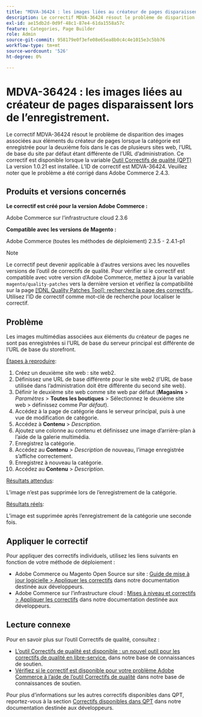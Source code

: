 ```yaml
---
title: "MDVA-36424 : les images liées au créateur de pages disparaissent lors de l’enregistrement"
description: Le correctif MDVA-36424 résout le problème de disparition des images associées aux éléments du créateur de pages lorsque la catégorie est enregistrée pour la deuxième fois dans le cas de plusieurs sites web, l’URL de base du site par défaut étant différente de l’URL d’administration. Ce correctif est disponible lorsque l’[outil de correctifs de qualité (QPT)](/help/announcements/adobe-commerce-announcements/magento-quality-patches-released-new-tool-to-self-serve-quality-patches.md) 1.0.21 est installé. L’ID de correctif est MDVA-36424. Veuillez noter que le problème a été corrigé dans Adobe Commerce 2.4.3.
exl-id: ae15db2d-0d9f-48c1-87e4-61da1558a57c
feature: Categories, Page Builder
role: Admin
source-git-commit: 958179e0f3efe08e65ea8b0c4c4e1015e3c5bb76
workflow-type: tm+mt
source-wordcount: '526'
ht-degree: 0%

---
```


# MDVA-36424 : les images liées au créateur de pages disparaissent lors de l’enregistrement.

Le correctif MDVA-36424 résout le problème de disparition des images associées aux éléments du créateur de pages lorsque la catégorie est enregistrée pour la deuxième fois dans le cas de plusieurs sites web, l’URL de base du site par défaut étant différente de l’URL d’administration. Ce correctif est disponible lorsque la variable [Outil Correctifs de qualité (QPT)](/help/announcements/adobe-commerce-announcements/magento-quality-patches-released-new-tool-to-self-serve-quality-patches.md) La version 1.0.21 est installée. L’ID de correctif est MDVA-36424. Veuillez noter que le problème a été corrigé dans Adobe Commerce 2.4.3.

## Produits et versions concernés

**Le correctif est créé pour la version Adobe Commerce :**

Adobe Commerce sur l’infrastructure cloud 2.3.6

**Compatible avec les versions de Magento :**

Adobe Commerce (toutes les méthodes de déploiement) 2.3.5 - 2.4.1-p1

>[!NOTE]
>
>Le correctif peut devenir applicable à d’autres versions avec les nouvelles versions de l’outil de correctifs de qualité. Pour vérifier si le correctif est compatible avec votre version d’Adobe Commerce, mettez à jour la variable `magento/quality-patches` vers la dernière version et vérifiez la compatibilité sur la page [[!DNL Quality Patches Tool]: recherchez la page des correctifs.](https://devdocs.magento.com/quality-patches/tool.html#patch-grid). Utilisez l’ID de correctif comme mot-clé de recherche pour localiser le correctif.

## Problème

Les images multimédias associées aux éléments du créateur de pages ne sont pas enregistrées si l’URL de base du serveur principal est différente de l’URL de base du storefront.

<u>Étapes à reproduire</u>:

1. Créez un deuxième site web : site web2.
1. Définissez une URL de base différente pour le site web2 (l’URL de base utilisée dans l’administration doit être différente du second site web).
1. Définir le deuxième site web comme site web par défaut (**Magasins** > *Paramètres* > **Toutes les boutiques** > Sélectionnez le deuxième site web > définissez comme *Par défaut*).
1. Accédez à la page de catégorie dans le serveur principal, puis à une vue de modification de catégorie.
1. Accédez à **Contenu** > *Description*.
1. Ajoutez une colonne au contenu et définissez une image d’arrière-plan à l’aide de la galerie multimédia.
1. Enregistrez la catégorie.
1. Accédez au **Contenu** > *Description* de nouveau, l’image enregistrée s’affiche correctement.
1. Enregistrez à nouveau la catégorie.
1. Accédez au **Contenu** > *Description*.

<u>Résultats attendus</u>:

L’image n’est pas supprimée lors de l’enregistrement de la catégorie.

<u>Résultats réels</u>:

L’image est supprimée après l’enregistrement de la catégorie une seconde fois.

## Appliquer le correctif

Pour appliquer des correctifs individuels, utilisez les liens suivants en fonction de votre méthode de déploiement :

* Adobe Commerce ou Magento Open Source sur site : [Guide de mise à jour logicielle > Appliquer les correctifs](https://devdocs.magento.com/guides/v2.4/comp-mgr/patching/mqp.html) dans notre documentation destinée aux développeurs.
* Adobe Commerce sur l’infrastructure cloud : [Mises à niveau et correctifs > Appliquer les correctifs](https://devdocs.magento.com/cloud/project/project-patch.html) dans notre documentation destinée aux développeurs.

## Lecture connexe

Pour en savoir plus sur l’outil Correctifs de qualité, consultez :

* [L’outil Correctifs de qualité est disponible : un nouvel outil pour les correctifs de qualité en libre-service.](/help/announcements/adobe-commerce-announcements/magento-quality-patches-released-new-tool-to-self-serve-quality-patches.md) dans notre base de connaissances de soutien.
* [Vérifiez si le correctif est disponible pour votre problème Adobe Commerce à l’aide de l’outil Correctifs de qualité](/help/support-tools/patches-available-in-qpt-tool/check-patch-for-magento-issue-with-magento-quality-patches.md) dans notre base de connaissances de soutien.

Pour plus d’informations sur les autres correctifs disponibles dans QPT, reportez-vous à la section [Correctifs disponibles dans QPT](https://devdocs.magento.com/quality-patches/tool.html#patch-grid) dans notre documentation destinée aux développeurs.
